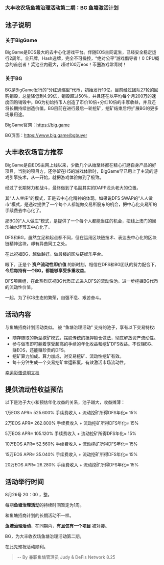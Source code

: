 ### 大丰收农场鱼塘治理活动第二期：BG 鱼塘激活计划



## 池子说明


### 关于BigGame

BigGame是EOS最大的去中心化游戏平台。伴随EOS主网诞生，已经安全稳定运行2周年。全开牌，Hash选牌，完全不可操控，“绝对公平”游戏倡导者！0 CPU概念的首创者！奖池业内最大，超过100万eos！币圈游戏常青树！

### 关于BG

BG是BigGame发行的“分红通缩型”代币，初始发行10亿。目前经过团队27轮的回购销毁，总量降低到4.99亿，销毁超过50%，并且还在以平均每个月200万的速度回购销毁中。BG为初始持币人创造了币价10倍+分红10倍的丰厚收益，并且还将长期持续创造价值。BG目前在进行最后一轮挖矿，挖矿结束后将扩展BG的更多场景用途。

BigGame官网：https://big.game

BG页面：https://www.big.game/bgbuyer

## 大丰收农场官方推荐

BigGame是自EOS主网上线以来，少数几个从始至终都在精心打磨自身产品的好项目，当别的项目方，还停留在H5的游戏体验时，BigGame早已用上了主流的游戏引擎技术，从一开始，就把游戏体验做到了极致。

经过了长期努力和战斗，最终做到了名副其实的DAPP龙头老大的位置。

其“人人坐庄”的模式，正是去中心化精神的体现。如果说DFS SWAP的“人人做市”模式，是通过提供了一个每个人都能做交易所股东的机会，把中心化交易所的手续费去中心化了。

那BG的“人人做庄”模式，是提供了一个每个人都能当庄的机会，把线上澳门的娱乐抽水环节去中心化了。

DFS和BG，虽然立足和起点都不同，但在运用区块链技术、表达去中心化的区块链精神这块，却有异曲同工之处。

在此祝福BG，越做越好。做最棒的区块链娱乐平台。

眼下，正是个 **资产流动性即价值** 的新时刻，相信在DFS和BG团队的努力配合下，**今后每持有一个BG，都能够享受多重收益**。

DFS项目组，在此热烈庆祝BG代币正式进入DFS的流动性池。进一步挖掘BG代币的流动性价值。

一起，为了EOS生态的繁荣，自强不息、艰苦奋斗。

## 活动内容

与鱼塘招商计划活动类似。 被 “鱼塘治理活动” 支持的池子，享有以下交易特权:

* 随存随取的新型挖矿模式，摆脱传统的抵押锁仓做法，彻底解放资产流动性。
* 参与做市即可躺着享受超高的手续的年化收益和挖矿DFS收益。不仅赚BG、赚EOS，还能赚珍贵的DFS。
* 挖矿算力加成。算力加成，对交易挖矿、流动性挖矿有效。
* 每十分钟生成一个交易挖矿幸运彩蛋。有效激活市场流动性。

[幸运彩蛋说明文档](./lucky_egg_in_swap_trading.md)

## 提供流动性收益预估

以下是池子大小和预估年化收益的关系，池子越大，收益摊薄：

1万EOS   APR≈ 525.600% 手续费收入 + 流动挖矿所得DFS年化≈ 15%

2万EOS   APR≈ 262.800% 手续费收入 + 流动挖矿所得DFS年化≈ 15%

5万EOS   APR≈ 105.120% 手续费收入 + 流动挖矿所得DFS年化≈ 15%

10万EOS  APR≈ 52.560% 手续费收入 + 流动挖矿所得DFS年化≈ 15%

15万EOS  APR≈ 35.040% 手续费收入 + 流动挖矿所得DFS年化≈ 15%

20万EOS  APR≈ 26.280% 手续费收入 + 流动挖矿所得DFS年化≈ 15%


## 活动举行时间

8月26号 20：00 ，整。

每期**鱼塘治理活动**的持续时间暂定为1周。

和鱼塘招商计划的长期活动不一样。

**鱼塘治理活动**，在同期内，**有且仅有一个项目** 被对接。

BG，为大丰收农场鱼塘治理活动第二期。

在此先预祝活动顺利。




> --  By 兼职鱼塘管理员 Judy & DeFis Network 8.25

